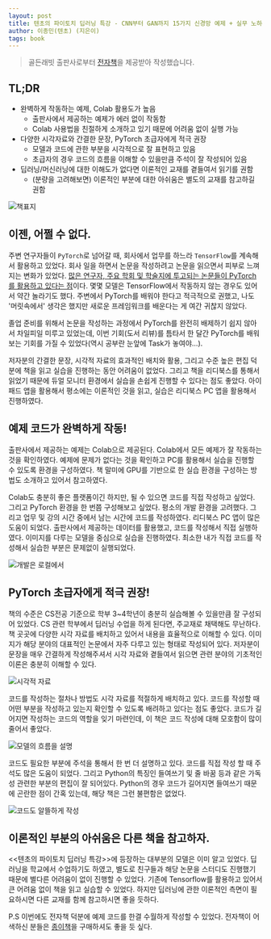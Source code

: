 ```yaml
---
layout: post
title: 텐초의 파이토치 딥러닝 특강 - CNN부터 GAN까지 15가지 신경망 예제 + 실무 노하우로 익히는 문제풀이
author: 이종민(텐초) (지은이)
tags: book
---
```


> 골든래빗 출판사로부터 [전자책](https://ridibooks.com/books/4547000016)을 제공받아 작성했습니다.

## TL;DR

- 완벽하게 작동하는 예제, Colab 활용도가 높음
  - 출판사에서 제공하는 예제가 에러 없이 작동함
  - Colab 사용법을 친절하게 소개하고 있기 때문에 어려움 없이 실행 가능
- 다양한 시각자료와 간결한 문장, PyTorch 초급자에게 적극 권장
  - 모델과 코드에 관한 부분을 시각적으로 잘 표현하고 있음
  - 초급자의 경우 코드의 흐름을 이해할 수 있을만큼 주석이 잘 작성되어 있음
- 딥러닝/머신러닝에 대한 이해도가 없다면 이론적인 교재를 곁들여서 읽기를 권함
  - (분량을 고려해보면) 이론적인 부분에 대한 아쉬움은 별도의 교재를 참고하길 권함

![책표지]({{site.baseurl}}/images/20221020/pytorch00.png)

## 이젠, 어쩔 수 없다.

주변 연구자들이 `PyTorch`로 넘어갈 때, 회사에서 업무를 하느라 `TensorFlow`를 계속해서 활용하고 있었다. 회사 일을 하면서 논문을 작성하려고 논문을 읽으면서 피부로 느껴지는 변화가 있었다. [많은 연구자, 주요 학회 및 학술지에 투고되는 논문들이 PyTorch를 활용하고 있다는 점](https://www.assemblyai.com/blog/pytorch-vs-tensorflow-in-2022/)이다. 몇몇 모델은 TensorFlow에서 작동하지 않는 경우도 있어서 약간 놀라기도 했다. 주변에서 PyTorch를 배워야 한다고 적극적으로 권했고, 나도 '머릿속에서' 생각은 했지만 새로운 프레임워크를 배운다는 게 여간 귀찮지 않았다. 

졸업 준비를 위해서 논문을 작성하는 과정에서 PyTorch를 완전히 배제하기 쉽지 않아서 차일피일 미루고 있었는데, 이번 기회(도서 리뷰)를 틈타서 한 달간 PyTorch를 배워보는 기회를 가질 수 있었다(역시 공부란 눈앞에 Task가 놓여야...). 

저자분의 간결한 문장, 시각적 자료의 효과적인 배치와 활용, 그리고 수준 높은 편집 덕분에 책을 읽고 실습을 진행하는 동안 어려움이 없었다. 그리고 책을 리디북스를 통해서 읽었기 때문에 듀얼 모니터 환경에서 실습을 손쉽게 진행할 수 있다는 점도 좋았다. 아이패드 앱을 활용해서 평소에는 이론적인 것을 읽고, 실습은 리디북스 PC 앱을 활용해서 진행하였다.

## 예제 코드가 완벽하게 작동!

출판사에서 제공하는 예제는 Colab으로 제공된다. Colab에서 모든 예제가 잘 작동하는 것을 확인하였다. 예제에 문제가 없다는 것을 확인하고 PC를 활용해서 실습을 진행할 수 있도록 환경을 구성하였다. 책 말미에 GPU를 기반으로 한 실습 환경을 구성하는 방법도 소개하고 있어서 참고하였다. 

Colab도 충분히 좋은 플랫폼이긴 하지만, 될 수 있으면 코드를 직접 작성하고 싶었다. 그리고 PyTorch 환경을 한 번쯤 구성해보고 싶었다. 평소의 개발 환경을 고려했다. 그리고 업무 및 강의 시간 중에서 남는 시간에 코드를 작성하였다. 리디북스 PC 앱이 많은 도움이 되었다. 출판사에서 제공하는 데이터를 활용했고, 코드를 작성해서 직접 실행하였다. 이미지를 다루는 모델을 중심으로 실습을 진행하였다. 최소한 내가 직접 코드를 작성해서 실습한 부분은 문제없이 실행되었다. 

![개발은 로컬에서]({{site.baseurl}}/images/20221020/pytorch04.png)

## PyTorch 초급자에게 적극 권장!

책의 수준은 CS전공 기준으로 학부 3~4학년이 충분히 실습해볼 수 있을만큼 잘 구성되어 있었다. CS 관련 학부에서 딥러닝 수업을 하게 된다면, 주교재로 채택해도 무난하다. 책 곳곳에 다양한 시각 자료를 배치하고 있어서 내용을 효율적으로 이해할 수 있다. 이미지가 해당 분야의 대표적인 논문에서 자주 다루고 있는 형태로 작성되어 있다. 저자분이 문장을 매우 간결하게 작성해주셔서 시각 자료와 곁들여서 읽으면 관련 분야의 기초적인 이론은 충분히 이해할 수 있다.

![시각적 자료]({{site.baseurl}}/images/20221020/pytorch01.png)

코드를 작성하는 절차나 방법도 시각 자료를 적절하게 배치하고 있다. 코드를 작성할 때 어떤 부분을 작성하고 있는지 확인할 수 있도록 배려하고 있다는 점도 좋았다. 코드가 길어지면 작성하는 코드의 역할을 잊기 마련인데, 이 책은 코드 작성에 대해 모호함이 많이 줄어서 좋았다.

![모델의 흐름을 설명]({{site.baseurl}}/images/20221020/pytorch02.png)

코드도 필요한 부분에 주석을 통해서 한 번 더 설명하고 있다. 코드를 직접 작성 할 때 주석도 많은 도움이 되었다. 그리고 Python의 특징인 들여쓰기 및 줄 바꿈 등과 같은 가독성 관련한 부분의 편집이 잘 되어있다. Python의 경우 코드가 길어지면 들여쓰기 때문에 곤란한 점이 간혹 있는데, 해당 책은 그런 불편함은 없었다.

![코드도 알뜰하게 작성]({{site.baseurl}}/images/20221020/pytorch03.png)

## 이론적인 부분의 아쉬움은 다른 책을 참고하자.

<<텐초의 파이토치 딥러닝 특강>>에 등장하는 대부분의 모델은 이미 알고 있었다. 딥러닝을 학교에서 수업하기도 하였고, 별도로 친구들과 해당 논문을 스터디도 진행했기 때문에 별다른 어려움이 없이 진행할 수 있었다. 기존에 Tensorflow를 활용하고 있어서 큰 어려움 없이 책을 읽고 실습할 수 있었다. 하지만 딥러닝에 관한 이론적인 측면이 필요하시면 다른 교재를 함께 참고하시면 좋을 듯하다.

P.S 이번에도 전자책 덕분에 예제 코드를 한결 수월하게 작성할 수 있었다. 전자책이 어색하신 분들은 [종이책](https://www.aladin.co.kr/shop/wproduct.aspx?ItemId=298640093)을 구매하셔도 좋을 듯 싶다.
